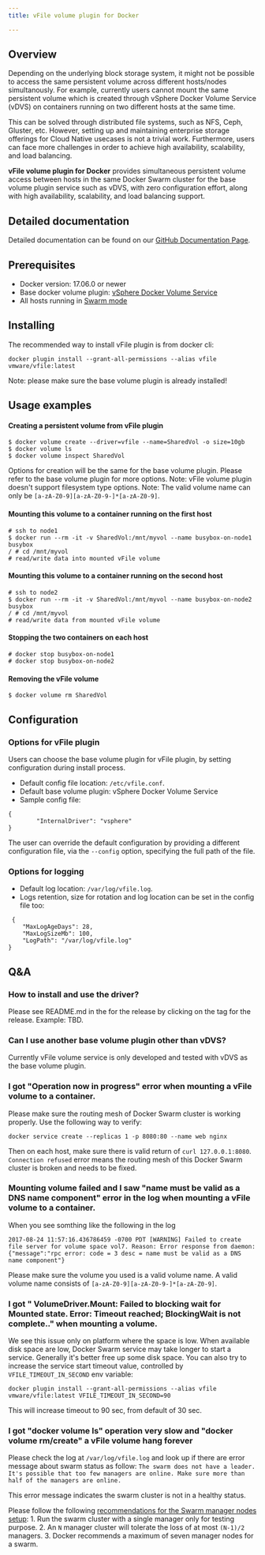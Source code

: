 ```yaml
---
title: vFile volume plugin for Docker

---
```

## Overview
Depending on the underlying block storage system, it might not be possible to access the same
persistent volume across different hosts/nodes simultanously.
For example, currently users cannot mount the same persistent volume which is created through
vSphere Docker Volume Service (vDVS) on containers running on two different hosts at the same time.

This can be solved through distributed file systems, such as NFS, Ceph, Gluster, etc.
However, setting up and maintaining enterprise storage offerings for Cloud Native usecases is not a trivial work.
Furthermore, users can face more challenges in order to achieve high availability, scalability, and load balancing.

__vFile volume plugin for Docker__ provides simultaneous persistent volume access between hosts in the
same Docker Swarm cluster for the base volume plugin service such as vDVS, with zero configuration effort,
along with high availability, scalability, and load balancing support.

## Detailed documentation
Detailed documentation can be found on our [GitHub Documentation Page](http://vmware.github.io/docker-volume-vsphere/documentation/).

## Prerequisites
* Docker version: 17.06.0 or newer
* Base docker volume plugin: [vSphere Docker Volume Service](https://github.com/vmware/docker-volume-vsphere)
* All hosts running in [Swarm mode](https://docs.docker.com/engine/swarm/swarm-tutorial/)

## Installing
The recommended way to install vFile plugin is from docker cli:
```
docker plugin install --grant-all-permissions --alias vfile vmware/vfile:latest
```
Note: please make sure the base volume plugin is already installed!

## Usage examples

#### Creating a persistent volume from vFile plugin
```
$ docker volume create --driver=vfile --name=SharedVol -o size=10gb
$ docker volume ls
$ docker volume inspect SharedVol
```
Options for creation will be the same for the base volume plugin.
Please refer to the base volume plugin for more options.
Note: vFile volume plugin doesn't support filesystem type options.
Note: The valid volume name can only be ```[a-zA-Z0-9][a-zA-Z0-9-]*[a-zA-Z0-9]```.

#### Mounting this volume to a container running on the first host
```
# ssh to node1
$ docker run --rm -it -v SharedVol:/mnt/myvol --name busybox-on-node1 busybox
/ # cd /mnt/myvol
# read/write data into mounted vFile volume
```

#### Mounting this volume to a container running on the second host
```
# ssh to node2
$ docker run --rm -it -v SharedVol:/mnt/myvol --name busybox-on-node2 busybox
/ # cd /mnt/myvol
# read/write data from mounted vFile volume
```

#### Stopping the two containers on each host
```
# docker stop busybox-on-node1
# docker stop busybox-on-node2
```

#### Removing the vFile volume
```
$ docker volume rm SharedVol
```

## Configuration
### Options for vFile plugin
Users can choose the base volume plugin for vFile plugin, by setting configuration during install process.
<!---
* Through CLI flag can only be done through non-managed plugin.
--->

* Default config file location: `/etc/vfile.conf`.
* Default base volume plugin: vSphere Docker Volume Service
* Sample config file:
```
{
        "InternalDriver": "vsphere"
}
```

The user can override the default configuration by providing a different configuration file,
via the `--config` option, specifying the full path of the file.

### Options for logging
* Default log location: `/var/log/vfile.log`.
* Logs retention, size for rotation and log location can be set in the config file too:
```
 {
	"MaxLogAgeDays": 28,
	"MaxLogSizeMb": 100,
	"LogPath": "/var/log/vfile.log"
}
```

## Q&A

### How to install and use the driver?
Please see README.md in the for the release by clicking on the tag for the release. Example: TBD.

### Can I use another base volume plugin other than vDVS?
Currently vFile volume service is only developed and tested with vDVS as the base volume plugin.

### I got "Operation now in progress" error when mounting a vFile volume to a container.
Please make sure the routing mesh of Docker Swarm cluster is working properly.
Use the following way to verify:
```
docker service create --replicas 1 -p 8080:80 --name web nginx
```
Then on each host, make sure there is valid return of `curl 127.0.0.1:8080`.
`Connection refused` error means the routing mesh of this Docker Swarm cluster is broken and needs to be fixed.

### Mounting volume failed and I saw "name must be valid as a DNS name component" error in the log when mounting a vFile volume to a container.
When you see somthing like the following in the log
```
2017-08-24 11:57:16.436786459 -0700 PDT [WARNING] Failed to create file server for volume space vol7. Reason: Error response from daemon: {"message":"rpc error: code = 3 desc = name must be valid as a DNS name component"}
```
Please make sure the volume you used is a valid volume name. A valid volume name consists of ```[a-zA-Z0-9][a-zA-Z0-9-]*[a-zA-Z0-9]```.

### I got " VolumeDriver.Mount: Failed to blocking wait for Mounted state. Error: Timeout reached; BlockingWait is not complete.." when mounting a volume.
We see this issue only on platform where the space is low. When available disk space are low, Docker Swarm service may take longer to start a service. Generally it's better free up some disk space. You can also try to increase the service start timeout value, controlled by ```VFILE_TIMEOUT_IN_SECOND``` env variable:
```
docker plugin install --grant-all-permissions --alias vfile vmware/vfile:latest VFILE_TIMEOUT_IN_SECOND=90
```
This will increase timeout to 90 sec, from default of 30 sec.


### I got "docker volume ls" operation very slow and "docker volume rm/create" a vFile volume hang forever
Please check the log at `/var/log/vfile.log` and look up if there are error message about swarm status as follow:
`The swarm does not have a leader. It's possible that too few managers are online. Make sure more than half of the managers are online.`

This error message indicates the swarm cluster is not in a healthy status.

Please follow the following [recommendations for the Swarm manager nodes setup](https://docs.docker.com/engine/swarm/how-swarm-mode-works/nodes/#manager-nodes):
    1. Run the swarm cluster with a single manager only for testing purpose.
    2. An `N` manager cluster will tolerate the loss of at most `(N-1)/2` managers.
    3. Docker recommends a maximum of seven manager nodes for a swarm.

